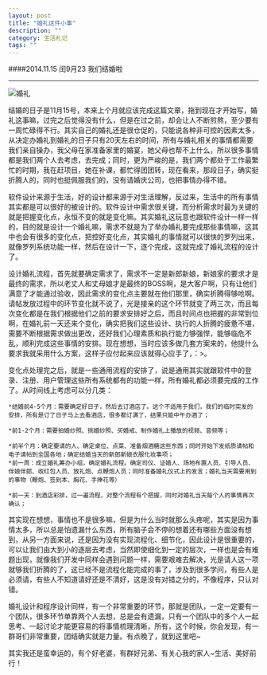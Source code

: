 ```yaml
---
layout: post
title: "婚礼这件小事"
description: ""
category: 生活札记
tags: ""
---
```


####2014.11.15 闰9月23 我们结婚啦
***
![婚礼](http://oldmo.github.io/images/2014/1210/wedding.jpg)  

结婚的日子是11月15号，本来上个月就应该完成这篇文章，拖到现在才开始写，婚礼这事嘛，过完之后觉得没有什么，但是在过之前，却会让人不断煎熬，至少要有一周忙碌得不行。其实自己的婚礼还是很仓促的，只能说各种非可控的因素太多，从决定办婚礼到婚礼的日子只有20天左右的时间，所有与婚礼相关的事情都需要我们亲自操办，我父母在家准备家里的婚宴，她父母也帮不上什么，所以很多事情都是我们两个人去考虑，去完成；同时，更为严峻的是，我们两个都处于工作最繁忙的时期，我在赶项目，她在补课，都忙得团团转，现在看来，那段日子，确实挺折腾人的，同时也挺佩服我们的，没有请婚庆公司，也把事情办得不错。

软件设计来源于生活，好的设计都来源于对生活理解，反过来，生活中的所有事情其实都是可以很好的被设计的。软件设计中需求很关键，而分析需求时最为关键的就是把握变化点，永恒不变的就是变化嘛。其实婚礼这玩意也跟软件设计一样一样的，目的就是设计一个婚礼嘛，需求不就是为了举办婚礼要完成那些事情嘛，这其中也会有很多的变化点，把控好变化点，其实婚礼的事情就可以很快的罗列出来，就像罗列系统功能一样，然后在设计一下，逐个完成，这就完成了婚礼流程的设计了。

设计婚礼流程，首先就要确定需求了，需求不一定是新郎新娘，新娘家的要求才是最终的需求，所以老丈人和丈母娘才是最终的BOSS啊，是大客户啊，只有让他们满意了才能通过验收，因此需求的变化点主要就在他们那里，确实折腾得够呛啊。请帖发放过程中的环节变化就不说了，光是接亲的这个环节就变了两三次，而且每次变化都是在我们根据他们之前的要求安排好之后，而且时间点也把握的非常到位啊，在婚礼前一天还来个变化，确实把我们这些设计、执行的人折腾的疲惫不堪，需要不断根据需求做出更改，还好我们心理素质和执行能力够强悍，能够临危不乱，顺利完成这些事情的安排。现在想想，当时应该多做几套方案来的，他提什么要求我就采用什么方案，这样子应付起来应该就得心应手了，：>。

变化点处理完之后，就是一些通用流程的安排了，说是通用其实就跟软件中的登录、注册、用户管理这些所有系统都有的功能一样，所有婚礼都必须要完成的工作了。从时间线上考虑可以分几类：

	*结婚前4-5个月：需要确定好日子，然后去订酒店了。这个不适用于我们，我们的临时突发的安排，所有是订了日子马上去看酒店，很多都订满了，结果只能中午办酒了；  
	
	*前1-2个月：需要拍婚纱照、挑婚纱照、买婚戒、制作婚礼上播放的视频、音频等；  
	
	*前半个月：确定要请的人、确定桌位、点菜、准备烟酒糖这些东西；同时开始下发纸质请帖和电子请帖到全国各地；确定结婚当天的新郎新娘衣服化妆事项；
	*前一周：成立婚礼筹办小组，确定婚礼流程。确定司仪、证婚人、场地布置人员、引导人员、伴娘伴郎、收红包人员、放礼炮、点鞭炮人员；同时准备婚礼仪式上的发言；婚礼当天需要用到的事物（鞭炮、签到本、胸花、手捧花等）  
	
	*前一天：到酒店彩排，过一遍流程，对整个流程有个把握，同时对婚礼当天每个人的事情再次确认；  
	
其实现在想想，事情也不是很多嘛，但是为什么当时就那么头疼呢，其实是因为事情太多，所以总是怕遗漏什么东西，所有脑子会不停的想着还有哪些方面没有想到，从另一方面来说，还是因为没有实现流程化、细节化，因此设计是很重要的，可以让我们由大到小的逐层去考虑，当然即使细化到一定的层次，一样也是会有难题出现，就像我们开发中同样会遇到问题一样，需要艰难去解决，光是请人这一项就够我们折腾的了，这已经不是流程化能完成的事了，涉及到很多学问，有些人是必须请，有些人不知道请好还是不清好，这是没有对错之分的，不像程序，只认对错。

婚礼设计和程序设计同样，有一个非常重要的环节，那就是团队，一定一定要有一个团队，很多环节单靠两个人去想，总是会有遗漏，只有一个团队中的多个人一起思考、一起讨论才能更容易的将事情梳理清晰，所有，这个时候，你会发现，有一群哥们非常重要，团结确实就是力量。有点晚了，就到这里吧~

其实我还是蛮幸运的，有个好老婆，有群好兄弟、有关心我的家人~生活、美好前行！